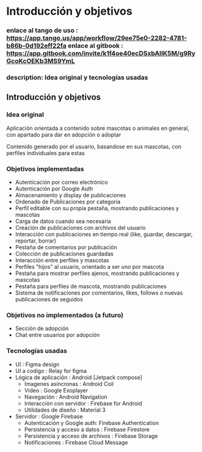 # Introducción y objetivos

### enlace al tango de uso : https://app.tango.us/app/workflow/29ee75e0-2282-4781-b86b-0d192eff22fa enlace al gitbook : https://app.gitbook.com/invite/k1f4oe40ecDSxbAIIK5M/g9RyGcoKcOEKb3MS9YmL

### description: Idea original y tecnologías usadas

## Introducción y objetivos

### Idea original

Aplicación orientada a contenido sobre mascotas o animales en general, con apartado para dar en adopción o adoptar

Contenido generado por el usuario, basandose en sus mascotas, con perfiles individuales para estas

### Objetivos implementadas

* Autenticación por correo electrónico
* Autenticación por Google Auth
* Almacenamiento y display de publicaciones
* Ordenado de Publicaciones por categoría
* Perfil editable con su propia pestaña, mostrando publicaciones y mascotas
* Carga de datos cuando sea necesaria
* Creación de publicaciones con archivos del usuario
* Interacción con publicaciones en tiempo real (like, guardar, descargar, reportar, borrar)
* Pestaña de comentarios por publicación
* Colección de publicaciones guardadas
* Interacción entre perfiles y mascotas
* Perfiles "hijos" al usuario, orientado a ser uno por mascota
* Pestaña para mostrar perfiles ajenos, mostrando publicaciones y mascotas
* Pestaña para perfiles de mascota, mostrando publicaciones
* Sistema de notificaciones por comentarios, likes, follows o nuevas publicaciones de seguidos

### Objetivos no implementados (a futuro)

* Sección de adopción
* Chat entre usuarios por adopción

### Tecnologías usadas

* UI : Figma design
* UI a codigo : Relay for figma
* Lógica de aplicación : Android \[Jetpack compose]
  * Imagenes asíncronas : Android Coil
  * Video : Google Exoplayer
  * Navegación : Android Navigation
  * Interacción con servidor : Firebase for Android
  * Utilidades de diseño : Material 3
* Servidor : Google Firebase
  * Autenticación y Google auth: Firebase Authentication
  * Persistencia y acceso a datos : Firebase Firestore
  * Persistencia y acceso de archivos : Firebase Storage
  * Notificaciones : Firebase Cloud Message
